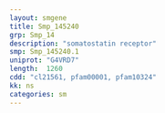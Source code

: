 ```yaml
---
layout: smgene
title: Smp_145240
grp: Smp_14
description: "somatostatin receptor"
smp: Smp_145240.1
uniprot: "G4VRD7"
length:  1260
cdd: "cl21561, pfam00001, pfam10324"
kk: ns
categories: sm
---
```


